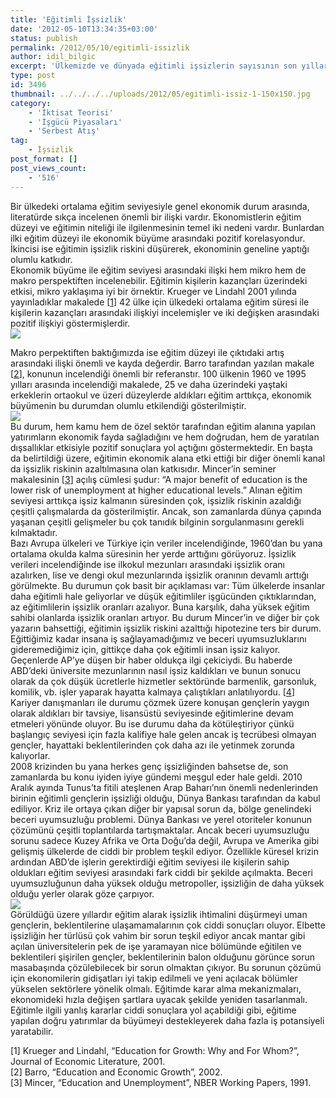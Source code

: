 ```yaml
---
title: 'Eğitimli İşsizlik'
date: '2012-05-10T13:34:35+03:00'
status: publish
permalink: /2012/05/10/egitimli-issizlik
author: idil_bilgic
excerpt: 'Ülkemizde ve dünyada eğitimli işsizlerin sayısının son yıllardaki artışını anlatan, nedenlerini ve sonuçları ile ilgili bilgilendiren ve alternatif çözüm yolları sunan bir değerlendirme.'
type: post
id: 3496
thumbnail: ../../../../uploads/2012/05/egitimli-issiz-1-150x150.jpg
category:
    - 'İktisat Teorisi'
    - 'İşgücü Piyasaları'
    - 'Serbest Atış'
tag:
    - İşsizlik
post_format: []
post_views_count:
    - '516'
---
```

Bir ülkedeki ortalama eğitim seviyesiyle genel ekonomik durum arasında, literatürde sıkça incelenen önemli bir ilişki vardır. Ekonomistlerin eğitim düzeyi ve eğitimin niteliği ile ilgilenmesinin temel iki nedeni vardır. Bunlardan ilki eğitim düzeyi ile ekonomik büyüme arasındaki pozitif korelasyondur. İkincisi ise eğitimin işsizlik riskini düşürerek, ekonominin geneline yaptığı olumlu katkıdır.  
Ekonomik büyüme ile eğitim seviyesi arasındaki ilişki hem mikro hem de makro perspektiften incelenebilir. Eğitimin kişilerin kazançları üzerindeki etkisi, mikro yaklaşıma iyi bir örnektir. Krueger ve Lindahl 2001 yılında yayınladıklar makalede \[[1](http://www.unibg.it/dati/corsi/91015/49249-JEL%202000_kruegerlindahl.pdf "Krueger and Lindahl")\] 42 ülke için ülkedeki ortalama eğitim süresi ile kişilerin kazançları arasındaki ilişkiyi incelemişler ve iki değişken arasındaki pozitif ilişkiyi göstermişlerdir.  
[![](../../../../uploads/2012/05/sekil1.jpg)](https://iktisadiyat.com/wp-content/uploads/2012/05/sekil1.jpg)  
  
Makro perpektiften baktığımızda ise eğitim düzeyi ile çıktıdaki artış arasındaki ilişki önemli ve kayda değerdir. Barro tarafından yazılan makale \[[2](http://www.oecd.org/dataoecd/5/49/1825455.pdf "Barro")\], konunun incelendiği önemli bir referanstır. 100 ülkenin 1960 ve 1995 yılları arasında incelendiği makalede, 25 ve daha üzerindeki yaştaki erkeklerin ortaokul ve üzeri düzeylerde aldıkları eğitim arttıkça, ekonomik büyümenin bu durumdan olumlu etkilendiği gösterilmiştir.  
[![](../../../../uploads/2012/05/sekil2.jpg)](https://iktisadiyat.com/wp-content/uploads/2012/05/sekil2.jpg)  
Bu durum, hem kamu hem de özel sektör tarafından eğitim alanına yapılan yatırımların ekonomik fayda sağladığını ve hem doğrudan, hem de yaratılan dışsallıklar etkisiyle pozitif sonuçlara yol açtığını göstermektedir. En başta da belirtildiği üzere, eğitimin ekonomik alana etki ettiği bir diğer önemli kanal da işsizlik riskinin azaltılmasına olan katkısıdır. Mincer’in seminer makalesinin \[[3](http://www.nber.org/papers/w3838 "Mincer")\] açılış cümlesi şudur: “A major benefit of education is the lower risk of unemployment at higher educational levels.” Alınan eğitim seviyesi arttıkça işsiz kalmanın süresinden çok, işsizlik riskinin azaldığı çeşitli çalışmalarda da gösterilmiştir. Ancak, son zamanlarda dünya çapında yaşanan çeşitli gelişmeler bu çok tanıdık bilginin sorgulanmasını gerekli kılmaktadır.  
Bazı Avrupa ülkeleri ve Türkiye için veriler incelendiğinde, 1960’dan bu yana ortalama okulda kalma süresinin her yerde arttığını görüyoruz. İşsizlik verileri incelendiğinde ise ilkokul mezunları arasındaki işsizlik oranı azalırken, lise ve dengi okul mezunlarında işsizlik oranının devamlı arttığı görülmekte. Bu durumun çok basit bir açıklaması var: Tüm ülkelerde insanlar daha eğitimli hale geliyorlar ve düşük eğitimliler işgücünden çıktıklarından, az eğitimlilerin işsizlik oranları azalıyor. Buna karşılık, daha yüksek eğitim sahibi olanlarda işsizlik oranları artıyor. Bu durum Mincer’in ve diğer bir çok yazarın bahsettiği, eğitimin işsizlik riskini azalttığı hipotezine ters bir durum. Eğittiğimiz kadar insana iş sağlayamadığımız ve beceri uyumsuzluklarını gideremediğimiz için, gittikçe daha çok eğitimli insan işsiz kalıyor.  
Geçenlerde AP’ye düşen bir haber oldukça ilgi çekiciydi. Bu haberde ABD’deki üniversite mezunlarının nasıl işsiz kaldıkları ve bunun sonucu olarak da çok düşük ücretlerle hizmetler sektöründe barmenlik, garsonluk, komilik, vb. işler yaparak hayatta kalmaya çalıştıkları anlatılıyordu. \[[4](http://finance.yahoo.com/news/1-2-graduates-jobless-underemployed-140300522.html "AP_jobless")\] Kariyer danışmanları ile durumu çözmek üzere konuşan gençlerin yaygın olarak aldıkları bir tavsiye, lisansüstü seviyesinde eğitimlerine devam etmeleri yönünde oluyor. Bu ise durumu daha da kötüleştiriyor çünkü başlangıç seviyesi için fazla kalifiye hale gelen ancak iş tecrübesi olmayan gençler, hayattaki beklentilerinden çok daha azı ile yetinmek zorunda kalıyorlar.  
2008 krizinden bu yana herkes genç işsizliğinden bahsetse de, son zamanlarda bu konu iyiden iyiye gündemi meşgul eder hale geldi. 2010 Aralık ayında Tunus’ta fitili ateşlenen Arap Baharı’nın önemli nedenlerinden birinin eğitimli gençlerin işsizliği olduğu, Dünya Bankası tarafından da kabul ediliyor. Kriz ile ortaya çıkan diğer bir yapısal sorun da, bölge genelindeki beceri uyumsuzluğu problemi. Dünya Bankası ve yerel otoriteler konunun çözümünü çeşitli toplantılarda tartışmaktalar. Ancak beceri uyumsuzluğu sorunu sadece Kuzey Afrika ve Orta Doğu’da değil, Avrupa ve Amerika gibi gelişmiş ülkelerde de ciddi bir problem teşkil ediyor. Özellikle küresel krizin ardından ABD’de işlerin gerektirdiği eğitim seviyesi ile kişilerin sahip oldukları eğitim seviyesi arasındaki fark ciddi bir şekilde açılmakta. Beceri uyumsuzluğunun daha yüksek olduğu metropoller, işsizliğin de daha yüksek olduğu yerler olarak göze çarpıyor.  
[![](../../../../uploads/2012/05/sekil3.jpg)](https://iktisadiyat.com/wp-content/uploads/2012/05/sekil3.jpg)  
Görüldüğü üzere yıllardır eğitim alarak işsizlik ihtimalini düşürmeyi uman gençlerin, beklentilerine ulaşamamalarının çok ciddi sonuçları oluyor. Elbette işsizliğin her türlüsü çok vahim bir sorun teşkil ediyor ancak mantar gibi açılan üniversitelerin pek de işe yaramayan nice bölümünde eğitilen ve beklentileri şişirilen gençler, beklentilerinin balon olduğunu görünce sorun masabaşında çözülebilecek bir sorun olmaktan çıkıyor. Bu sorunun çözümü için ekonomilerin gidişatları iyi takip edilmeli ve yeni açılacak bölümler yükselen sektörlere yönelik olmalı. Eğitimde karar alma mekanizmaları, ekonomideki hızla değişen şartlara uyacak şekilde yeniden tasarlanmalı. Eğitimle ilgili yanlış kararlar ciddi sonuçlara yol açabildiği gibi, eğitime yapılan doğru yatırımlar da büyümeyi destekleyerek daha fazla iş potansiyeli yaratabilir.  
   
\[1\] Krueger and Lindahl, “Education for Growth: Why and For Whom?”, Journal of Economic Literature, 2001.  
\[2\] Barro, “Education and Economic Growth”, 2002.  
\[3\] Mincer, “Education and Unemployment”, NBER Working Papers, 1991.